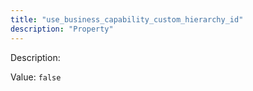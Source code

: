 ```yaml
---
title: "use_business_capability_custom_hierarchy_id"
description: "Property"
---
```


Description: 

Value: `false`